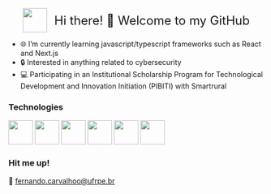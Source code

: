 <p align="center">
  <img src="https://cdn.jsdelivr.net/gh/devicons/devicon@latest/icons/github/github-original.svg" width="48" height="48" style="vertical-align: middle;" />
  <span style="vertical-align: middle; font-size: 24px; margin-left: 10px;">Hi there! 👋 Welcome to my GitHub</span>
</p>

- 🌐 I’m currently learning javascript/typescript frameworks such as React and Next.js
- 🔒 Interested in anything related to cybersecurity
- 💻 Participating in an Institutional Scholarship Program for Technological Development and Innovation Initiation (PIBITI) with Smartrural

### Technologies
<p>
  <img src="https://cdn.jsdelivr.net/gh/devicons/devicon@latest/icons/python/python-original.svg" width="48" height="48" />
  <img src="https://cdn.jsdelivr.net/gh/devicons/devicon@latest/icons/debian/debian-original.svg" width="48" height="48" />
  <img src="https://cdn.jsdelivr.net/gh/devicons/devicon@latest/icons/react/react-original.svg" width="48" height="48" />
  <img src="https://cdn.jsdelivr.net/gh/devicons/devicon@latest/icons/bootstrap/bootstrap-original.svg" height="48" width="48"/>
  <img src="https://cdn.jsdelivr.net/gh/devicons/devicon@latest/icons/git/git-original.svg" width="48" height="48" />
  <img src="https://cdn.jsdelivr.net/gh/devicons/devicon@latest/icons/windows11/windows11-original.svg" height="48" width="48"/>
</p>

### Hit me up!
📧 fernando.carvalhoo@ufrpe.br
